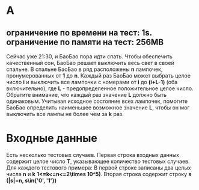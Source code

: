 # A
ограничение по времени на тест: 1s.
ограничение по памяти на тест: 256MB
---------------------------------------
Сейчас уже 21:30, и БаоБао пора идти спать. Чтобы обеспечить качественный сон, БаоБао решает выключить весь свет в своей спальне.
В спальне БаоБао в ряд расположены **n** лампочек, пронумерованных от **1** до **n**. Каждый раз БаоБао может выбрать целое число **i** и выключить все лампочки с номерами от **i** до **(i+L-1)** (оба включительно), где **L** - предопределенное положительное целое число. Обратите внимание, что каждый раз значение **L** должно быть одинаковым.
Учитывая исходное состояние всех лампочек, помогите БаоБао определить наименьшее возможное значение **L**, чтобы он мог выключить все лампы не более чем за **k** раз.

# **Входные данные**
Есть несколько тестовых случаев. Первая строка входных данных содержит целое число **T**, указывающее количество тестовых случаев. Для каждого тестового примера:
В первой строке записаны два целых числа **n** и **k** **1<=k<=n<=2\times 10^5)**.
Вторая строка содержит строку **s** **(|s|=n, s\in\{'0', '1'\})**
